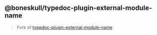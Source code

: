 ## @boneskull/typedoc-plugin-external-module-name

> Fork of [typedoc-plugin-external-module-name](https://npm.im/typedoc-plugin-external-module-name)
